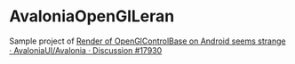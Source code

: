 # AvaloniaOpenGlLeran

Sample project of [Render of OpenGlControlBase on Android seems strange · AvaloniaUI/Avalonia · Discussion #17930](https://github.com/AvaloniaUI/Avalonia/discussions/17930)
